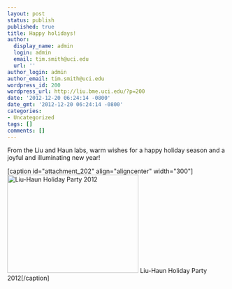 ```yaml
---
layout: post
status: publish
published: true
title: Happy holidays!
author:
  display_name: admin
  login: admin
  email: tim.smith@uci.edu
  url: ''
author_login: admin
author_email: tim.smith@uci.edu
wordpress_id: 200
wordpress_url: http://liu.bme.uci.edu/?p=200
date: '2012-12-20 06:24:14 -0800'
date_gmt: '2012-12-20 06:24:14 -0800'
categories:
- Uncategorized
tags: []
comments: []
---
```

<p>
From the Liu and Haun labs, warm wishes for a happy holiday season and a joyful and illuminating new year!</p>
<p>[caption id="attachment_202" align="aligncenter" width="300"]<a href="http://liu.bme.uci.edu/assets/PC190118.jpg"><img class="size-medium wp-image-202" alt="Liu-Haun Holiday Party 2012" src="http://liu.bme.uci.edu/assets/PC190118-300x225.jpg" width="300" height="225" /></a> Liu-Haun Holiday Party 2012[/caption]</p>
